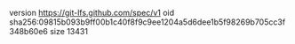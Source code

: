 version https://git-lfs.github.com/spec/v1
oid sha256:09815b093b9ff00b1c40f8f9c9ee1204a5d6dee1b5f98269b705cc3f348b60e6
size 13431
